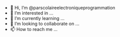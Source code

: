 - 👋 Hi, I’m @parscolaireelectroniqueprogrammation
- 👀 I’m interested in ...
- 🌱 I’m currently learning ...
- 💞️ I’m looking to collaborate on ...
- 📫 How to reach me ...

<!---
parscolaireelectroniqueprogrammation/parscolaireelectroniqueprogrammation is a ✨ special ✨ repository because its `README.md` (this file) appears on your GitHub profile.
You can click the Preview link to take a look at your changes.
--->
